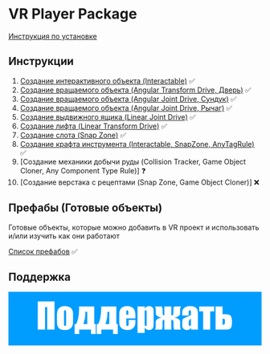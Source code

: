 # VR Player Package

[Инструкция по установке](/Guides/00_Installation/)

## Инструкции

1. [Создание интерактивного объекта (Interactable)](/Guides/01_Interactive/) :white_check_mark:
2. [Создание вращаемого объекта (Angular Transform Drive, Дверь)](/Guides/02_AngularTransformDrive/) :white_check_mark:
3. [Создание вращаемого объекта (Angular Joint Drive, Сундук)](/Guides/03_AngularJointDrive/) :white_check_mark:
4. [Создание вращаемого объекта (Angular Joint Drive, Рычаг)](/Guides/04_AngularJointDrive_Level/) :white_check_mark:
5. [Создание выдвижного ящика (Linear Joint Drive)](/Guides/05_LinearJointDrive_Drawer/) :white_check_mark:
6. [Создание лифта (Linear Transform Drive)](/Guides/06_LinearTransformDrive_Lift/) :white_check_mark:
7. [Создание слота (Snap Zone)](/Guides/07_SnapZone/) :white_check_mark:
8. [Создание крафта инструмента (Interactablе, SnapZone, AnyTagRule)](/Guides/08_AnyTagRule_CraftTools/) :white_check_mark:
9. [Создание механики добычи руды (Collision Tracker, Game Object Cloner, Any Component Type Rule)] :question:
10. [Создание верстака с рецептами (Snap Zone, Game Object Cloner)] :x:

## Префабы (Готовые объекты)

Готовые объекты, которые можно добавить в VR проект и использовать и/или изучить как они работают

[Список префабов](Prefabs) :white_check_mark:

## Поддержка

[![Sbor.png](/img/Sbor.png)](https://yoomoney.ru/fundraise/SzaO6AEXfKY.230228)
